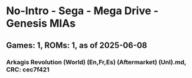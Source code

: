 # No-Intro - Sega - Mega Drive - Genesis MIAs
## Games: 1, ROMs: 1, as of 2025-06-08

### Arkagis Revolution (World) (En,Fr,Es) (Aftermarket) (Unl).md, CRC: cec7f421
